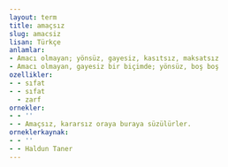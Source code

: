 ```yaml
---
layout: term
title: amaçsız
slug: amacsiz
lisan: Türkçe
anlamlar:
- Amacı olmayan; yönsüz, gayesiz, kasıtsız, maksatsız
- Amacı olmayan, gayesiz bir biçimde; yönsüz, boş boş
ozellikler:
- - sıfat
- - sıfat
  - zarf
ornekler:
- - ''
- - Amaçsız, kararsız oraya buraya süzülürler.
orneklerkaynak:
- - ''
- - Haldun Taner
---
```

